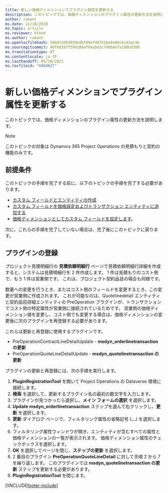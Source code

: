 ```yaml
---
title: 新しい価格ディメンションでプラグイン属性を更新する
description: このトピックでは、価格ディメンションのプラグイン属性の更新方法を説明します。
author: rumant
ms.date: 11/18/2020
ms.topic: article
ms.reviewer: kfend
ms.author: rumant
ms.openlocfilehash: 54b87a993929edbf89ef48741ba0a06c6c42ec4e
ms.sourcegitcommit: 40f68387f594180af64a5e5c748b6efa188bd300
ms.translationtype: HT
ms.contentlocale: ja-JP
ms.lasthandoff: 05/10/2021
ms.locfileid: "6004627"
---
```

# <a name="update-plug-in-attributes-with-new-pricing-dimensions"></a>新しい価格ディメンションでプラグイン属性を更新する

このトピックでは、価格ディメンションのプラグイン属性の更新方法を説明します。

> [!NOTE]
> このトピックの対象は Dynamics 365 Project Operations の見積もりと契約の機能のみです。

## <a name="prerequisites"></a>前提条件
このトピックの手順を完了する前に、以下のトピックの手順を完了する必要があります。

  - [カスタム フィールドとエンティティの作成](create-custom-fields-entities-pricing-dimensions.md) 
  - [カスタム フィールドを価格設定およびトランザクション エンティティに追加する](add-custom-fields-price-setup-transactional-entities.md)
  - [価格ディメンションとしてカスタム フィールドを設定します](set-up-custom-fields-pricing-dimensions.md)。 
  
次に、これらの手順を完了していない場合は、完了後にこのトピックに戻ります。

## <a name="register-a-plug-in"></a>プラグインの登録
プロジェクト見積明細行の **見積依頼明細行** ページで見積依頼明細行詳細を作成すると、システムは見積明細行を 2 件作成します。 1 件は見積もりのコスト側で、もう 1 件は営業側です。 これは、プロジェクト契約品目の場合も同様です。

数量への変更を行うとき、またはコスト側のフィールドを変更するとき、この変更が営業側に作成されます。 これが可能なのは、Quotelinedetail エンティティと契約品目詳細エンティティの PreOperation プラグインが、トランザクションでコスト側の特定属性が営業側に接続されているためです。 営業側の価格ディメンション値を変更し、コスト側でも変更する場合は、価格ディメンションの変更後に次のプラグインを再登録する必要があります。

これらは更新と再登録に使用するプラグインです。

- PreOperationContractLineDetailUpdate - **msdyn_orderlinetransaction の更新**
- PreOperationQuoteLineDetailUpdate - **msdyn_quotelinetransaction の更新**

プラグインの更新と再登録には、次の手順を実行します。

1. **PluginRegistrationTool** を開いて Project Operations の Dataverse 環境に接続します。
2. **検索** を選択して、更新するプラグイン名の最初の数文字を入力します。
3. プラグインが見つかったら選択し、**メイン フォームの選択** を選択します。
4. **Update msdyn_orderlinetransaction** ステップを選んで右クリックし、**更新** を選択します。
5. **更新** ダイアログ ページで、フィルタリング属性の省略記号 (**...**) を選択します。
6. フィルタリング属性ウィンドウが開き、エンティティが含むすべての属性と価格ディメンションの一覧が表示されます。 価格ディメンション属性のチェックボックスを選択します。
7. **OK** を選択してページを閉じ、**ステップの更新** を選択します。
8. 2 番目のプラグイン **PreOperationQuoteLineDetail** に対して手順 2 から 7 を繰り返します。 このプラグインでは **msdyn_quotelinetransaction の更新** ステップを更新する必要があります。
9. **PluginRegistrationTool** を閉じます。


[!INCLUDE[footer-include](../includes/footer-banner.md)]